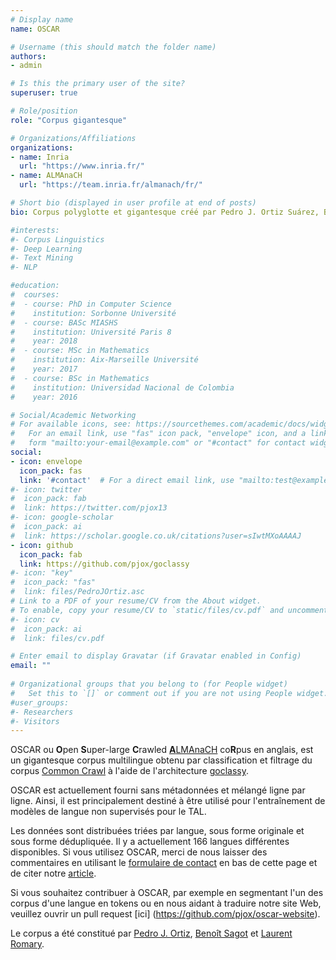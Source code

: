 ```yaml
---
# Display name
name: OSCAR

# Username (this should match the folder name)
authors:
- admin

# Is this the primary user of the site?
superuser: true

# Role/position
role: "Corpus gigantesque"

# Organizations/Affiliations
organizations: 
- name: Inria
  url: "https://www.inria.fr/"
- name: ALMAnaCH
  url: "https://team.inria.fr/almanach/fr/"

# Short bio (displayed in user profile at end of posts)
bio: Corpus polyglotte et gigantesque créé par Pedro J. Ortiz Suárez, Benoît Sagot et Laurent Romary, chercheurs de l'équipe de recherche ALMAnaCH à Inria Paris.

#interests:
#- Corpus Linguistics
#- Deep Learning
#- Text Mining
#- NLP

#education:
#  courses:
#  - course: PhD in Computer Science
#    institution: Sorbonne Université
#  - course: BASc MIASHS
#    institution: Université Paris 8
#    year: 2018
#  - course: MSc in Mathematics
#    institution: Aix-Marseille Université
#    year: 2017
#  - course: BSc in Mathematics
#    institution: Universidad Nacional de Colombia
#    year: 2016

# Social/Academic Networking
# For available icons, see: https://sourcethemes.com/academic/docs/widgets/#icons
#   For an email link, use "fas" icon pack, "envelope" icon, and a link in the
#   form "mailto:your-email@example.com" or "#contact" for contact widget.
social:
- icon: envelope
  icon_pack: fas
  link: '#contact'  # For a direct email link, use "mailto:test@example.org".
#- icon: twitter
#  icon_pack: fab
#  link: https://twitter.com/pjox13
#- icon: google-scholar
#  icon_pack: ai
#  link: https://scholar.google.co.uk/citations?user=sIwtMXoAAAAJ
- icon: github
  icon_pack: fab
  link: https://github.com/pjox/goclassy
#- icon: "key"
#  icon_pack: "fas"
#  link: files/PedroJOrtiz.asc
# Link to a PDF of your resume/CV from the About widget.
# To enable, copy your resume/CV to `static/files/cv.pdf` and uncomment the lines below.
#- icon: cv
#  icon_pack: ai
#  link: files/cv.pdf

# Enter email to display Gravatar (if Gravatar enabled in Config)
email: ""
  
# Organizational groups that you belong to (for People widget)
#   Set this to `[]` or comment out if you are not using People widget.  
#user_groups:
#- Researchers
#- Visitors
---
```


OSCAR ou **O**pen **S**uper-large **C**rawled [**A**LMAnaCH](https://team.inria.fr/almanach/) co**R**pus en anglais, est un gigantesque corpus multilingue obtenu par classification et filtrage du corpus [Common Crawl](https://commoncrawl.org/) à l'aide de l'architecture [goclassy](https://github.com/pjox/goclassy).

OSCAR est actuellement fourni sans métadonnées et mélangé ligne par ligne.
Ainsi, il est principalement destiné à être utilisé pour l'entraînement de modèles de langue non supervisés pour le TAL.

Les données sont distribuées triées par langue, sous forme originale et sous forme dédupliquée. Il y a actuellement 166 langues différentes disponibles.
Si vous utilisez OSCAR, merci de nous laisser des commentaires en utilisant le [formulaire de contact](#contact) en bas de cette page et de citer notre [article](https://hal.inria.fr/hal-02148693).

Si vous souhaitez contribuer à OSCAR, par exemple en segmentant l'un des corpus d'une langue en tokens ou en nous aidant à traduire notre site Web, veuillez ouvrir un pull request [ici] (https://github.com/pjox/oscar-website).

Le corpus a été constitué par [Pedro J. Ortiz](https://pjortiz.com/), [Benoît Sagot](http://alpage.inria.fr/~sagot/) et [Laurent Romary](https://cv.archives-ouvertes.fr/laurentromary).

